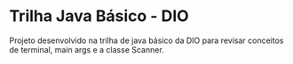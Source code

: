 # Trilha Java Básico - DIO

Projeto desenvolvido na trilha de java básico da DIO para revisar conceitos de terminal, main args e a classe Scanner.
